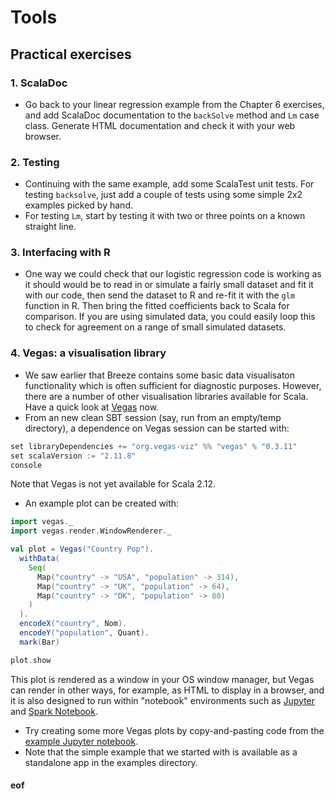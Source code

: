 # Tools

## Practical exercises

### 1. ScalaDoc

* Go back to your linear regression example from the Chapter 6 exercises, and add ScalaDoc documentation to the `backSolve` method and `Lm` case class. Generate HTML documentation and check it with your web browser.

### 2. Testing

* Continuing with the same example, add some ScalaTest unit tests. For testing `backsolve`, just add a couple of tests using some simple 2x2 examples picked by hand.
* For testing `Lm`, start by testing it with two or three points on a known straight line.

### 3. Interfacing with R

* One way we could check that our logistic regression code is working as it should would be to read in or simulate a fairly small dataset and fit it with our code, then send the dataset to R and re-fit it with the `glm` function in R. Then bring the fitted coefficients back to Scala for comparison. If you are using simulated data, you could easily loop this to check for agreement on a range of small simulated datasets.

### 4. Vegas: a visualisation library

* We saw earlier that Breeze contains some basic data visualisaton functionality which is often sufficient for diagnostic purposes. However, there are a number of other visualisation libraries available for Scala. Have a quick look at [Vegas](https://github.com/vegas-viz/Vegas) now.
* From an new clean SBT session (say, run from an empty/temp directory), a dependence on Vegas session can be started with:
```scala
set libraryDependencies += "org.vegas-viz" %% "vegas" % "0.3.11"
set scalaVersion := "2.11.8"
console
```
Note that Vegas is not yet available for Scala 2.12.
* An example plot can be created with:
```scala
import vegas._
import vegas.render.WindowRenderer._

val plot = Vegas("Country Pop").
  withData(
    Seq(
      Map("country" -> "USA", "population" -> 314),
      Map("country" -> "UK", "population" -> 64),
      Map("country" -> "DK", "population" -> 80)
    )
  ).
  encodeX("country", Nom).
  encodeY("population", Quant).
  mark(Bar)

plot.show
```
This plot is rendered as a window in your OS window manager, but Vegas can render in other ways, for example, as HTML to display in a browser, and it is also designed to run within "notebook" environments such as [Jupyter](https://github.com/jupyter-scala/jupyter-scala/blob/master/README.md) and [Spark Notebook](https://github.com/spark-notebook/spark-notebook/blob/master/README.md).
* Try creating some more Vegas plots by copy-and-pasting code from the [example Jupyter notebook](http://nbviewer.jupyter.org/github/aishfenton/Vegas/blob/master/notebooks/jupyter_example.ipynb).
* Note that the simple example that we started with is available as a standalone app in the examples directory.



#### eof
